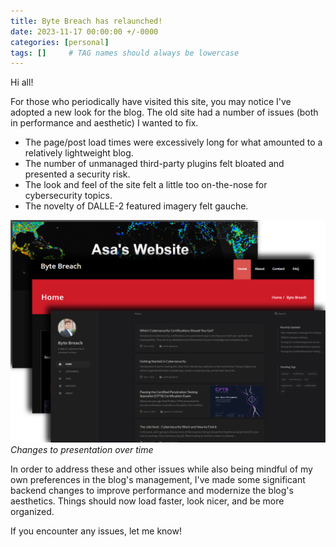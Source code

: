 ```yaml
---
title: Byte Breach has relaunched!
date: 2023-11-17 00:00:00 +/-0000
categories: [personal]
tags: []     # TAG names should always be lowercase
---
```


Hi all!

For those who periodically have visited this site, you may notice I've adopted a new look for the blog. The old site had a number of issues (both in performance and aesthetic) I wanted to fix.

* The page/post load times were excessively long for what amounted to a relatively lightweight blog.
* The number of unmanaged third-party plugins felt bloated and presented a security risk.
* The look and feel of the site felt a little too on-the-nose for cybersecurity topics.
* The novelty of DALLE-2 featured imagery felt gauche.

![Changes over time](/assets/images/sites.png)_Changes to presentation over time_

In order to address these and other issues while also being mindful of my own preferences in the blog's management, I've made some significant backend changes to improve performance and modernize the blog's aesthetics. Things should now load faster, look nicer, and be more organized.

If you encounter any issues, let me know!

